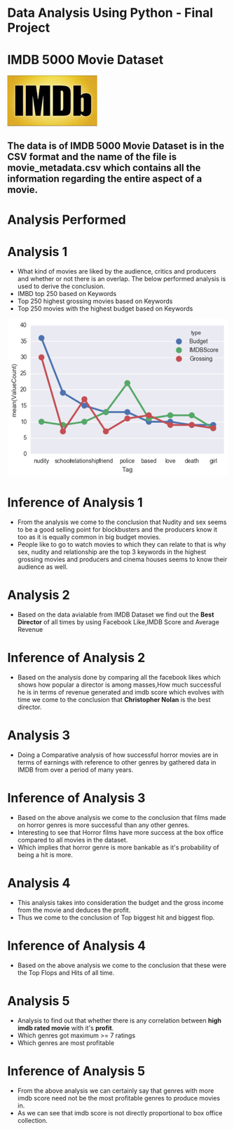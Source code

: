 
# Data Analysis Using Python - Final Project
# IMDB 5000 Movie Dataset

![alt text](https://github.com/kunalmsharma/sharma_kunal_spring2017/blob/master/Final/extra/imdb.jpg)

## The data is of IMDB 5000 Movie Dataset is in the CSV format and the name of the file is movie_metadata.csv which contains all the information regarding the entire aspect of a movie.


# Analysis Performed

# Analysis 1

 - What kind of movies are liked by the audience, critics and producers and whether or not there is an overlap.
    The below performed analysis is used to derive the conclusion.
 - IMBD top 250 based on Keywords
 - Top 250 highest grossing movies based on Keywords
 - Top 250 movies with the highest budget based on Keywords


![alt text](https://github.com/kunalmsharma/sharma_kunal_spring2017/blob/master/Final/analysis/ana_1/Comparision.png)

# Inference of Analysis 1

 * From the analysis we come to the conclusion that Nudity and sex seems to be a good selling point for blockbusters and the producers know it too as it is equally common in big budget movies.
 * People like to go to watch movies to which they can relate to that is why sex, nudity and relationship are the top 3 keywords in the highest grossing movies and producers and cinema houses seems to know their audience as well.

# Analysis 2

 * Based on the data avialable from IMDB Dataset we find out the **Best Director** of all times by using Facebook Like,IMDB Score and Average Revenue

# Inference of Analysis 2

 * Based on the analysis done by comparing all the facebook likes which shows how popular a director is among masses,How much successful he is in terms of revenue generated and imdb score which evolves with time we come to the conclusion that **Christopher Nolan** is the best director.

# Analysis 3

* Doing a Comparative analysis of how successful horror movies are in terms of earnings with reference to other genres by gathered data in IMDB from over a period of many years. 

# Inference of Analysis 3

 * Based on the above analysis we come to the conclusion that films made on horror genres is more successful than any      other genres.
 * Interesting to see that Horror films have more success at the box office compared to all movies in the dataset. 
 * Which implies that horror genre is more bankable as it's probability of being a hit is more.

# Analysis 4

 * This analysis takes into consideration the budget and the gross income from the movie and deduces the profit.
 * Thus we come to the conclusion of Top biggest hit and biggest flop.

# Inference of Analysis 4

  * Based on the above analysis we come to the conclusion that these were the Top Flops and Hits of all time.

# Analysis 5

  * Analysis to find out that whether there is any correlation between **high imdb rated movie** with it's **profit**.
  * Which genres got maximum >= 7 ratings
  * Which genres are most profitable

# Inference of Analysis 5

 * From the above analysis we can certainly say that genres with more imdb score need not be the most profitable genres    to produce movies in.
 * As we can see that imdb score is not directly proportional to box office collection.
